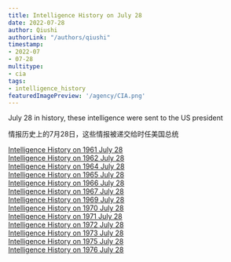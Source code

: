 ```yaml
---
title: Intelligence History on July 28
date: 2022-07-28
author: Qiushi 
authorLink: "/authors/qiushi"
timestamp: 
- 2022-07
- 07-28
multitype: 
- cia
tags: 
- intelligence_history
featuredImagePreview: '/agency/CIA.png'
---
```



July 28 in history, these intelligence were sent to the US president

情报历史上的7月28日，这些情报被递交给时任美国总统

<!--more-->







[Intelligence History on 1961 July 28](/dailybrief/1961-07-28)   
[Intelligence History on 1962 July 28](/dailybrief/1962-07-28)   
[Intelligence History on 1964 July 28](/dailybrief/1964-07-28)   
[Intelligence History on 1965 July 28](/dailybrief/1965-07-28)   
[Intelligence History on 1966 July 28](/dailybrief/1966-07-28)   
[Intelligence History on 1967 July 28](/dailybrief/1967-07-28)   
[Intelligence History on 1969 July 28](/dailybrief/1969-07-28)   
[Intelligence History on 1970 July 28](/dailybrief/1970-07-28)   
[Intelligence History on 1971 July 28](/dailybrief/1971-07-28)   
[Intelligence History on 1972 July 28](/dailybrief/1972-07-28)   
[Intelligence History on 1973 July 28](/dailybrief/1973-07-28)   
[Intelligence History on 1975 July 28](/dailybrief/1975-07-28)   
[Intelligence History on 1976 July 28](/dailybrief/1976-07-28)   
